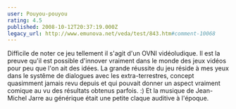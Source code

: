 ```yaml
---
user: Pouyou-pouyou
rating: 4.5
published: 2008-10-12T20:37:19.000Z
legacy_url: http://www.emunova.net/veda/test/843.htm#comment-10068
---
```

Difficile de noter ce jeu tellement il s'agit d'un OVNI vidéoludique. Il est la preuve qu'il est possible d'innover vraiment dans le monde des jeux vidéos pour peu que l'on ait des idées. La grande réussite du jeu réside à mes yeux dans le systême de dialogues avec les extra-terrestres, concept quasimment jamais revu depuis et qui pouvait donner un aspect vraiment comique au vu des résultats obtenus parfois. :) Et la musique de Jean-Michel Jarre au générique était une petite claque auditive à l'époque.